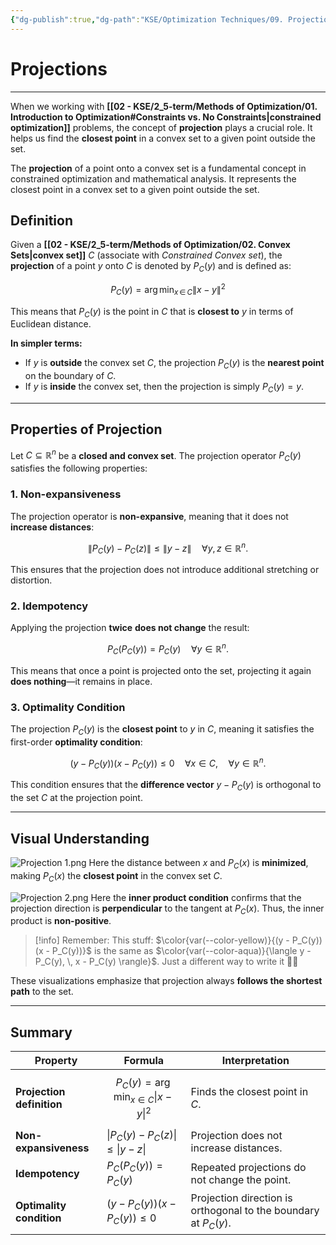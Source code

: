 ```yaml
---
{"dg-publish":true,"dg-path":"KSE/Optimization Techniques/09. Projections.md","permalink":"/kse/optimization-techniques/09-projections/","tags":["kse","math/calculus"],"created":"2025-03-09T20:03:50.815+02:00","updated":"2025-03-09T20:27:20.269+02:00"}
---
```



# Projections

---

When we working with **[[02 - KSE/2_5-term/Methods of Optimization/01. Introduction to Optimization#Constraints vs. No Constraints\|constrained optimization]]** problems, the concept of **projection** plays a crucial role. It helps us find the **closest point** in a convex set to a given point outside the set.

The **projection** of a point onto a convex set is a fundamental concept in constrained optimization and mathematical analysis. It represents the closest point in a convex set to a given point outside the set.

## Definition

Given a **[[02 - KSE/2_5-term/Methods of Optimization/02. Convex Sets\|convex set]]** $C$ (associate with _Constrained Convex set_), the **projection** of a point $y$ onto $C$ is denoted by $P_C(y)$ and is defined as:

$$
P_C(y) = \arg\min_{x \, \in \, C} \|x - y\|^2
$$

This means that $P_C(y)$ is the point in $C$ that is **closest to** $y$ in terms of Euclidean distance.

<strong><span style="color: var(--color-aqua);">In simpler terms:</span></strong>

- If $y$ is **outside** the convex set $C$, the projection $P_C(y)$ is the **nearest point** on the boundary of $C$.
- If $y$ is **inside** the convex set, then the projection is simply $P_C(y) = y$.

---

## Properties of Projection

Let $C \subseteq \mathbb{R}^n$ be a **closed and convex set**. The projection operator $P_C(y)$ satisfies the following properties:

### 1. Non-expansiveness

The projection operator is **non-expansive**, meaning that it does not **increase distances**:

$$
\|P_C(y) - P_C(z)\| \leq \|y - z\| \quad \forall y, z \in \mathbb{R}^n.
$$

This ensures that the projection does not introduce additional stretching or distortion.

### 2. Idempotency

Applying the projection **twice** <strong><span style="color: var(--color-red);">does not change</span></strong> the result:

$$
P_C(P_C(y)) = P_C(y) \quad \forall y \in \mathbb{R}^n.
$$

This means that once a point is projected onto the set, projecting it again <strong><span style="color: var(--color-red);">does nothing</span></strong>—it remains in place.

### 3. Optimality Condition

The projection $P_C(y)$ is the **closest point** to $y$ in $C$, meaning it satisfies the first-order **optimality condition**:

$$
(y - P_C(y))(x - P_C(y)) \leq 0 \quad \forall x \in C, \quad \forall y \in \mathbb{R}^n.
$$

This condition ensures that the **difference vector** $y - P_C(y)$ is orthogonal to the set $C$ at the projection point.

---

## Visual Understanding

![Projection 1.png](/img/user/assets/Projection%201.png)
Here the distance between $x$ and $P_C(x)$ is <strong><span style="color: var(--color-cyan);">minimized</span></strong>, making $P_C(x)$ the <strong><span style="color: var(--color-pink);">closest point</span></strong> in the convex set $C$.

![Projection 2.png](/img/user/assets/Projection%202.png)
Here the **inner product condition** confirms that the projection direction is **perpendicular** to the tangent at $P_C(x)$. Thus, the inner product is <strong><span style="color: var(--color-red);">non-positive</span></strong>.

> [!info] Remember:
> This stuff: $\color{var(--color-yellow)}{(y - P_C(y))(x - P_C(y))}$ is the same as $\color{var(--color-aqua)}{\langle y - P_C(y), \, x - P_C(y) \rangle}$.
> Just a different way to write it 🤷‍♀️

These visualizations emphasize that projection always **follows the shortest path** to the set.

---

## Summary

| Property                  | Formula                                     | Interpretation                                                  |
| ------------------------- | ------------------------------------------- | --------------------------------------------------------------- |
| **Projection definition** | $$P_C(y) = \arg\min_{x \in C} \|x - y\|^2$$ | Finds the closest point in $C$.                                 |
| **Non-expansiveness**     | $\|P_C(y) - P_C(z)\| \leq \|y - z\|$        | Projection does not increase distances.                         |
| **Idempotency**           | $P_C(P_C(y)) = P_C(y)$                      | Repeated projections do not change the point.                   |
| **Optimality condition**  | $(y - P_C(y))(x - P_C(y)) \leq 0$           | Projection direction is orthogonal to the boundary at $P_C(y)$. |
